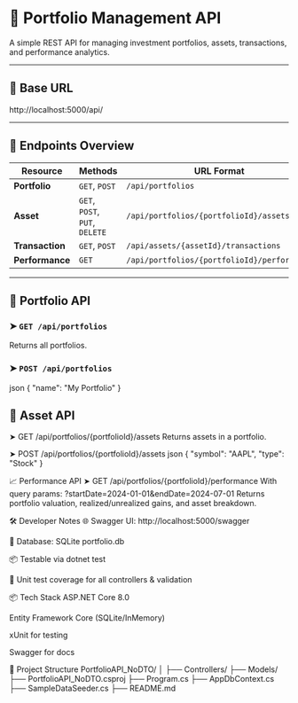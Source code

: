 # 📘 Portfolio Management API

A simple REST API for managing investment portfolios, assets, transactions, and performance analytics.

---

## 🔗 Base URL
http://localhost:5000/api/

---

## 📂 Endpoints Overview

| Resource     | Methods               | URL Format                                |
|--------------|------------------------|--------------------------------------------|
| **Portfolio**    | `GET`, `POST`        | `/api/portfolios`                         |
| **Asset**        | `GET`, `POST`, `PUT`, `DELETE` | `/api/portfolios/{portfolioId}/assets` |
| **Transaction**  | `GET`, `POST`        | `/api/assets/{assetId}/transactions`      |
| **Performance**  | `GET`                | `/api/portfolios/{portfolioId}/performance` |

---

## 📁 Portfolio API

### ➤ `GET /api/portfolios`

Returns all portfolios.

### ➤ `POST /api/portfolios`

json
{
  "name": "My Portfolio"
}
## 📁 Asset API
➤ GET /api/portfolios/{portfolioId}/assets
Returns assets in a portfolio.

➤ POST /api/portfolios/{portfolioId}/assets
json
{
  "symbol": "AAPL",
  "type": "Stock"
}

📈 Performance API
➤ GET /api/portfolios/{portfolioId}/performance
With query params:
?startDate=2024-01-01&endDate=2024-07-01
Returns portfolio valuation, realized/unrealized gains, and asset breakdown.

🛠️ Developer Notes
🌐 Swagger UI: http://localhost:5000/swagger

💾 Database: SQLite portfolio.db

📦 Testable via dotnet test

🧪 Unit test coverage for all controllers & validation

📦 Tech Stack
ASP.NET Core 8.0

Entity Framework Core (SQLite/InMemory)

xUnit for testing

Swagger for docs

📁 Project Structure
PortfolioAPI_NoDTO/
│
├── Controllers/
├── Models/
├── PortfolioAPI_NoDTO.csproj
├── Program.cs
├── AppDbContext.cs
├── SampleDataSeeder.cs
├── README.md

